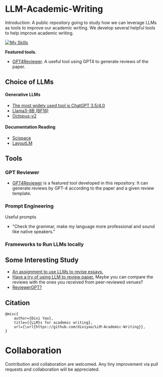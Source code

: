 # LLM-Academic-Writing
Introduction: A public repository going to study how we can leverage LLMs as tools to improve our academic writing. We develop several helpful tools to help improve academic writing.

[![My Skills](https://skillicons.dev/icons?i=rocket)](https://skillicons.dev) 

**Featured tools.**
- [GPT4Reviewer](https://github.com/dixiyao/LLM-Academic-Writing/blob/main/GPTReviewer). A useful tool using GPT4 to generate reviews of the paper.


## Choice of LLMs
#### Generative LLMs
- [The most widely used tool is ChatGPT 3.5/4.0](https://chat.openai.com/)
- [Llama3-8B (BF16)](https://huggingface.co/meta-llama/Meta-Llama-3-8B-Instruct)
- [Octopus-v2](https://github.com/dixiyao/LLM-Academic-Writing/blob/main/GenerativeLLM/octopus.py)

#### Documentation Reading
- [Scispace](https://typeset.io/)
- [LayoutLM ](https://huggingface.co/impira/layoutlm-document-qa)

## Tools
### GPT Reviewer
- [GPT4Reviewer](https://github.com/dixiyao/LLM-Academic-Writing/blob/main/GPTReviewer) is a featured tool developed in this repository. It can generate reviews by GPT-4 according to the paper and a given review template.
### Prompt Engineering
Useful prompts
- "Check the grammar, make my language more professional and sound like native speakers."
### Frameworks to Run LLMs locally

## Some Interesting Study
- [An assignment to use LLMs to revise essays.](https://wac.colostate.edu/repository/collections/textgened/rhetorical-engagements/using-llms-as-peer-reviewers-for-revising-essays/)
- [Have a try of using LLM to review paper.](https://github.com/Weixin-Liang/LLM-scientific-feedback) Maybe you can compare the reviews with the ones you received from peer-reviewed venues?
- [ReviewerGPT?](https://arxiv.org/pdf/2306.00622.pdf)

## Citation
```
@misc{
    author={Dixi Yao},
    title={{LLM}s for academic writing},
    url={\url{https://github.com/dixiyao/LLM-Academic-Writing}},
}
```

# Collaboration
Contribution and collaboration are welcomed. Any tiny improvement via pull requests and collaboration will be appreciated.